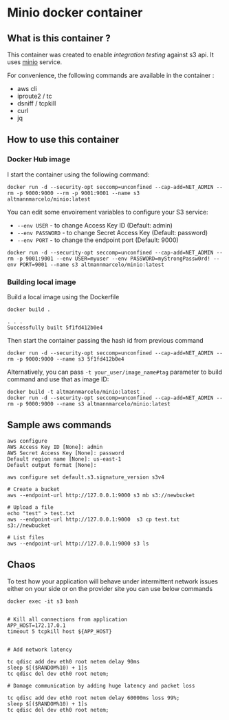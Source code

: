 # Minio docker container

## What is this container ?

This container was created to enable *integration testing* against s3 api.
It uses [minio](https://github.com/minio/minio "minio") service.

For convenience, the following commands are available in the container :

* aws cli
* iproute2 / tc
* dsniff / tcpkill
* curl
* jq

## How to use this container

### Docker Hub image
I start the container using the following command:


```
docker run -d --security-opt seccomp=unconfined --cap-add=NET_ADMIN --rm -p 9000:9000 --rm -p 9001:9001 --name s3 altmannmarcelo/minio:latest
```

You can edit some envoirement variables to configure your S3 service:
* `--env USER` - to change Access Key ID (Default: admin)
* `--env PASSWORD` - to change Secret Access Key (Default: password)
* `--env PORT` - to change the endpoint port (Default: 9000)

```
docker run -d --security-opt seccomp=unconfined --cap-add=NET_ADMIN --rm -p 9001:9001 --env USER=myuser --env PASSWORD=myStrongPassw0rd! --env PORT=9001 --name s3 altmannmarcelo/minio:latest
```

### Building local image

Build a local image using the Dockerfile

```
docker build .

. . .
Successfully built 5f1fd412b0e4

```

Then start the container passing the hash id from previous command

```
docker run -d --security-opt seccomp=unconfined --cap-add=NET_ADMIN --rm -p 9000:9000 --name s3 5f1fd412b0e4
```

Alternatively, you can pass `-t your_user/image_name#tag` parameter to build command and use that as image ID:

```
docker build -t altmannmarcelo/minio:latest .
docker run -d --security-opt seccomp=unconfined --cap-add=NET_ADMIN --rm -p 9000:9000 --name s3 altmannmarcelo/minio:latest
```

## Sample aws commands

```
aws configure
AWS Access Key ID [None]: admin
AWS Secret Access Key [None]: password
Default region name [None]: us-east-1
Default output format [None]:

aws configure set default.s3.signature_version s3v4

# Create a bucket
aws --endpoint-url http://127.0.0.1:9000 s3 mb s3://newbucket

# Upload a file
echo "test" > test.txt
aws --endpoint-url http://127.0.0.1:9000  s3 cp test.txt s3://newbucket

# List files
aws --endpoint-url http://127.0.0.1:9000 s3 ls
```

## Chaos

To test how your application will behave under intermittent network issues either on your side or on the provider site you can use below commands

```
docker exec -it s3 bash


# Kill all connections from application
APP_HOST=172.17.0.1
timeout 5 tcpkill host ${APP_HOST}


# Add network latency

tc qdisc add dev eth0 root netem delay 90ms
sleep $[($RANDOM%10) + 1]s
tc qdisc del dev eth0 root netem;

# Damage communication by adding huge latency and packet loss

tc qdisc add dev eth0 root netem delay 60000ms loss 99%;
sleep $[($RANDOM%10) + 1]s
tc qdisc del dev eth0 root netem;
```

